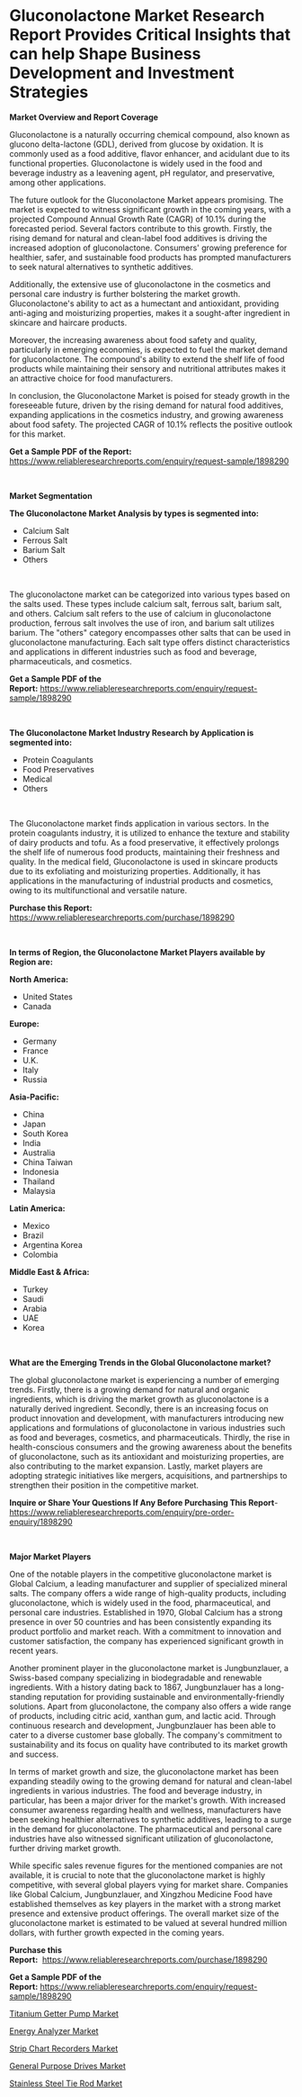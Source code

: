 <p><h1>Gluconolactone Market Research Report Provides Critical Insights that can help Shape Business Development and Investment Strategies</h1></p><p><strong>Market Overview and Report Coverage</strong></p>
<p><p>Gluconolactone is a naturally occurring chemical compound, also known as glucono delta-lactone (GDL), derived from glucose by oxidation. It is commonly used as a food additive, flavor enhancer, and acidulant due to its functional properties. Gluconolactone is widely used in the food and beverage industry as a leavening agent, pH regulator, and preservative, among other applications.</p><p>The future outlook for the Gluconolactone Market appears promising. The market is expected to witness significant growth in the coming years, with a projected Compound Annual Growth Rate (CAGR) of 10.1% during the forecasted period. Several factors contribute to this growth. Firstly, the rising demand for natural and clean-label food additives is driving the increased adoption of gluconolactone. Consumers' growing preference for healthier, safer, and sustainable food products has prompted manufacturers to seek natural alternatives to synthetic additives.</p><p>Additionally, the extensive use of gluconolactone in the cosmetics and personal care industry is further bolstering the market growth. Gluconolactone's ability to act as a humectant and antioxidant, providing anti-aging and moisturizing properties, makes it a sought-after ingredient in skincare and haircare products.</p><p>Moreover, the increasing awareness about food safety and quality, particularly in emerging economies, is expected to fuel the market demand for gluconolactone. The compound's ability to extend the shelf life of food products while maintaining their sensory and nutritional attributes makes it an attractive choice for food manufacturers.</p><p>In conclusion, the Gluconolactone Market is poised for steady growth in the foreseeable future, driven by the rising demand for natural food additives, expanding applications in the cosmetics industry, and growing awareness about food safety. The projected CAGR of 10.1% reflects the positive outlook for this market.</p></p>
<p><strong>Get a Sample PDF of the Report:</strong> <a href="https://www.reliableresearchreports.com/enquiry/request-sample/1898290">https://www.reliableresearchreports.com/enquiry/request-sample/1898290</a></p>
<p>&nbsp;</p>
<p><strong>Market Segmentation</strong></p>
<p><strong>The Gluconolactone Market Analysis by types is segmented into:</strong></p>
<p><ul><li>Calcium Salt</li><li>Ferrous Salt</li><li>Barium Salt</li><li>Others</li></ul></p>
<p>&nbsp;</p>
<p><p>The gluconolactone market can be categorized into various types based on the salts used. These types include calcium salt, ferrous salt, barium salt, and others. Calcium salt refers to the use of calcium in gluconolactone production, ferrous salt involves the use of iron, and barium salt utilizes barium. The "others" category encompasses other salts that can be used in gluconolactone manufacturing. Each salt type offers distinct characteristics and applications in different industries such as food and beverage, pharmaceuticals, and cosmetics.</p></p>
<p><strong>Get a Sample PDF of the Report:</strong>&nbsp;<a href="https://www.reliableresearchreports.com/enquiry/request-sample/1898290">https://www.reliableresearchreports.com/enquiry/request-sample/1898290</a></p>
<p>&nbsp;</p>
<p><strong>The Gluconolactone Market Industry Research by Application is segmented into:</strong></p>
<p><ul><li>Protein Coagulants</li><li>Food Preservatives</li><li>Medical</li><li>Others</li></ul></p>
<p>&nbsp;</p>
<p><p>The Gluconolactone market finds application in various sectors. In the protein coagulants industry, it is utilized to enhance the texture and stability of dairy products and tofu. As a food preservative, it effectively prolongs the shelf life of numerous food products, maintaining their freshness and quality. In the medical field, Gluconolactone is used in skincare products due to its exfoliating and moisturizing properties. Additionally, it has applications in the manufacturing of industrial products and cosmetics, owing to its multifunctional and versatile nature.</p></p>
<p><strong>Purchase this Report:</strong>&nbsp; <a href="https://www.reliableresearchreports.com/purchase/1898290">https://www.reliableresearchreports.com/purchase/1898290</a></p>
<p>&nbsp;</p>
<p><strong>In terms of Region, the Gluconolactone Market Players available by Region are:</strong></p>
<p>
    <p> <strong> North America: </strong>
        <ul>
            <li>United States</li>
            <li>Canada</li>
        </ul>
        </p> 
    <p> <strong> Europe: </strong>
        <ul>
            <li>Germany</li>
            <li>France</li>
            <li>U.K.</li>
            <li>Italy</li>
            <li>Russia</li>
        </ul>
        </p> 
    <p> <strong> Asia-Pacific: </strong>
        <ul>
            <li>China</li>
            <li>Japan</li>
            <li>South Korea</li>
            <li>India</li>
            <li>Australia</li>
            <li>China Taiwan</li>
            <li>Indonesia</li>
            <li>Thailand</li>
            <li>Malaysia</li>
        </ul>
        </p> 
    <p> <strong> Latin America: </strong>
        <ul>
            <li>Mexico</li>
            <li>Brazil</li>
            <li>Argentina Korea</li>
            <li>Colombia</li>
        </ul>
        </p> 
    <p> <strong> Middle East & Africa: </strong>
        <ul>
            <li>Turkey</li>
            <li>Saudi</li>
            <li>Arabia</li>
            <li>UAE</li>
            <li>Korea</li>
        </ul>
    </p>
    </p>
<p>&nbsp;</p>
<p><strong>What are the Emerging Trends in the Global Gluconolactone market?</strong></p>
<p><p>The global gluconolactone market is experiencing a number of emerging trends. Firstly, there is a growing demand for natural and organic ingredients, which is driving the market growth as gluconolactone is a naturally derived ingredient. Secondly, there is an increasing focus on product innovation and development, with manufacturers introducing new applications and formulations of gluconolactone in various industries such as food and beverages, cosmetics, and pharmaceuticals. Thirdly, the rise in health-conscious consumers and the growing awareness about the benefits of gluconolactone, such as its antioxidant and moisturizing properties, are also contributing to the market expansion. Lastly, market players are adopting strategic initiatives like mergers, acquisitions, and partnerships to strengthen their position in the competitive market.</p></p>
<p><strong>Inquire or Share Your Questions If Any Before Purchasing This Report</strong>- <a href="https://www.reliableresearchreports.com/enquiry/pre-order-enquiry/1898290">https://www.reliableresearchreports.com/enquiry/pre-order-enquiry/1898290</a></p>
<p>&nbsp;</p>
<p><strong>Major Market Players</strong></p>
<p><p>One of the notable players in the competitive gluconolactone market is Global Calcium, a leading manufacturer and supplier of specialized mineral salts. The company offers a wide range of high-quality products, including gluconolactone, which is widely used in the food, pharmaceutical, and personal care industries. Established in 1970, Global Calcium has a strong presence in over 50 countries and has been consistently expanding its product portfolio and market reach. With a commitment to innovation and customer satisfaction, the company has experienced significant growth in recent years.</p><p>Another prominent player in the gluconolactone market is Jungbunzlauer, a Swiss-based company specializing in biodegradable and renewable ingredients. With a history dating back to 1867, Jungbunzlauer has a long-standing reputation for providing sustainable and environmentally-friendly solutions. Apart from gluconolactone, the company also offers a wide range of products, including citric acid, xanthan gum, and lactic acid. Through continuous research and development, Jungbunzlauer has been able to cater to a diverse customer base globally. The company's commitment to sustainability and its focus on quality have contributed to its market growth and success.</p><p>In terms of market growth and size, the gluconolactone market has been expanding steadily owing to the growing demand for natural and clean-label ingredients in various industries. The food and beverage industry, in particular, has been a major driver for the market's growth. With increased consumer awareness regarding health and wellness, manufacturers have been seeking healthier alternatives to synthetic additives, leading to a surge in the demand for gluconolactone. The pharmaceutical and personal care industries have also witnessed significant utilization of gluconolactone, further driving market growth.</p><p>While specific sales revenue figures for the mentioned companies are not available, it is crucial to note that the gluconolactone market is highly competitive, with several global players vying for market share. Companies like Global Calcium, Jungbunzlauer, and Xingzhou Medicine Food have established themselves as key players in the market with a strong market presence and extensive product offerings. The overall market size of the gluconolactone market is estimated to be valued at several hundred million dollars, with further growth expected in the coming years.</p></p>
<p><strong>Purchase this Report:</strong>&nbsp;&nbsp;<a href="https://www.reliableresearchreports.com/purchase/1898290">https://www.reliableresearchreports.com/purchase/1898290</a></p>
<p></p>
<p><strong>Get a Sample PDF of the Report:</strong>&nbsp;<a href="https://www.reliableresearchreports.com/enquiry/request-sample/1898290">https://www.reliableresearchreports.com/enquiry/request-sample/1898290</a></p>
<p><p><a href="https://medium.com/@linabernier/titanium-getter-pump-market-size-reveals-the-best-marketing-channels-in-global-industry-5f78e138b81d">Titanium Getter Pump Market</a></p><p><a href="https://medium.com/@isomgleason/energy-analyzer-market-the-key-to-successful-business-strategy-forecast-till-2030-084677b300f4">Energy Analyzer Market</a></p><p><a href="https://medium.com/@freedayundt/strip-chart-recorders-market-trends-forecast-and-competitive-analysis-to-2030-5b34a8b06978">Strip Chart Recorders Market</a></p><p><a href="https://medium.com/@lilliandach2023/decoding-general-purpose-drives-market-metrics-market-share-trends-and-growth-patterns-f9808f18d41e">General Purpose Drives Market</a></p><p><a href="https://medium.com/@magaliortiz1955/stainless-steel-tie-rod-market-trends-forecast-and-competitive-analysis-to-2030-d30d5c08bbc7">Stainless Steel Tie Rod Market</a></p></p>